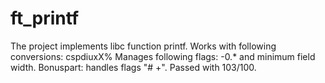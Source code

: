# ft_printf

The project implements libc function printf.
Works with following conversions: cspdiuxX%
Manages following flags: -0.* and minimum field width.
Bonuspart: handles flags "# +".
Passed with 103/100.
